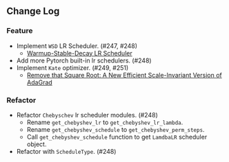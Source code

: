 ## Change Log

### Feature

* Implement `WSD` LR Scheduler. (#247, #248)
  * [Warmup-Stable-Decay LR Scheduler](https://arxiv.org/abs/2404.06395)
* Add more Pytorch built-in lr schedulers. (#248)
* Implement `Kate` optimizer. (#249, #251)
  * [Remove that Square Root: A New Efficient Scale-Invariant Version of AdaGrad](https://arxiv.org/abs/2403.02648) 

### Refactor

* Refactor `Chebyschev` lr scheduler modules. (#248)
  * Rename `get_chebyshev_lr` to `get_chebyshev_lr_lambda`.
  * Rename `get_chebyshev_schedule` to `get_chebyshev_perm_steps`.
  * Call `get_chebyshev_schedule` function to get `LamdbaLR` scheduler object.
* Refactor with `ScheduleType`. (#248)
